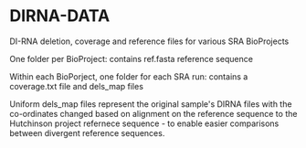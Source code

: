 # DIRNA-DATA
DI-RNA deletion, coverage and reference files for various SRA BioProjects

One folder per BioProject: contains ref.fasta reference sequence

Within each BioPorject, one folder for each SRA run: contains a coverage.txt file and dels_map files

Uniform dels_map files represent the original sample's DIRNA files with the co-ordinates changed based on alignment on the reference sequence to the Hutchinson project refernece sequence - to enable easier comparisons between divergent reference sequences.
